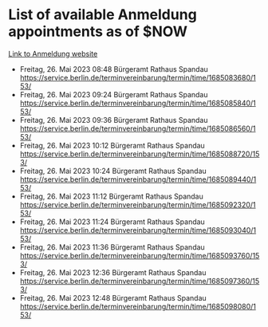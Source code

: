 # List of available Anmeldung appointments as of $NOW
[Link to Anmeldung website](https://service.berlin.de/terminvereinbarung/termin/tag.php?termin=1&anliegen[]=120686&dienstleisterlist=122210,122217,327316,122219,327312,122227,327314,122231,327346,122243,327348,122254,122252,329742,122260,329745,122262,329748,122271,327278,122273,327274,122277,327276,330436,122280,327294,122282,327290,122284,327292,122291,327270,122285,327266,122286,327264,122296,327268,150230,329760,122297,327286,122294,327284,122312,329763,122314,329775,122304,327330,122311,327334,122309,327332,317869,122281,327352,122279,329772,122283,122276,327324,122274,327326,122267,329766,122246,327318,122251,327320,122257,327322,122208,327298,122226,327300&herkunft=http%3A%2F%2Fservice.berlin.de%2Fdienstleistung%2F120686%2F)
- Freitag, 26. Mai 2023 08:48 Bürgeramt Rathaus Spandau https://service.berlin.de/terminvereinbarung/termin/time/1685083680/153/
- Freitag, 26. Mai 2023 09:24 Bürgeramt Rathaus Spandau https://service.berlin.de/terminvereinbarung/termin/time/1685085840/153/
- Freitag, 26. Mai 2023 09:36 Bürgeramt Rathaus Spandau https://service.berlin.de/terminvereinbarung/termin/time/1685086560/153/
- Freitag, 26. Mai 2023 10:12 Bürgeramt Rathaus Spandau https://service.berlin.de/terminvereinbarung/termin/time/1685088720/153/
- Freitag, 26. Mai 2023 10:24 Bürgeramt Rathaus Spandau https://service.berlin.de/terminvereinbarung/termin/time/1685089440/153/
- Freitag, 26. Mai 2023 11:12 Bürgeramt Rathaus Spandau https://service.berlin.de/terminvereinbarung/termin/time/1685092320/153/
- Freitag, 26. Mai 2023 11:24 Bürgeramt Rathaus Spandau https://service.berlin.de/terminvereinbarung/termin/time/1685093040/153/
- Freitag, 26. Mai 2023 11:36 Bürgeramt Rathaus Spandau https://service.berlin.de/terminvereinbarung/termin/time/1685093760/153/
- Freitag, 26. Mai 2023 12:36 Bürgeramt Rathaus Spandau https://service.berlin.de/terminvereinbarung/termin/time/1685097360/153/
- Freitag, 26. Mai 2023 12:48 Bürgeramt Rathaus Spandau https://service.berlin.de/terminvereinbarung/termin/time/1685098080/153/
